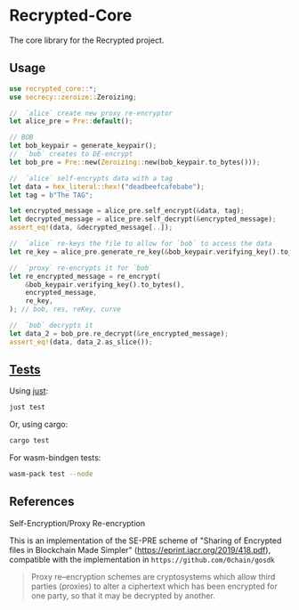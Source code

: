 # Recrypted-Core

The core library for the Recrypted project.

## Usage

```rust
use recrypted_core::*;
use secrecy::zeroize::Zeroizing;

//  `alice` create new proxy re-encryptor
let alice_pre = Pre::default();

// BOB
let bob_keypair = generate_keypair();
//  `bob` creates to DE-encrypt
let bob_pre = Pre::new(Zeroizing::new(bob_keypair.to_bytes()));

//  `alice` self-encrypts data with a tag
let data = hex_literal::hex!("deadbeefcafebabe");
let tag = b"The TAG";

let encrypted_message = alice_pre.self_encrypt(&data, tag);
let decrypted_message = alice_pre.self_decrypt(&encrypted_message);
assert_eq!(data, &decrypted_message[..]);

//  `alice` re-keys the file to allow for `bob` to access the data
let re_key = alice_pre.generate_re_key(&bob_keypair.verifying_key().to_bytes(), tag);

//  `proxy` re-encrypts it for `bob`
let re_encrypted_message = re_encrypt(
    &bob_keypair.verifying_key().to_bytes(),
    encrypted_message,
    re_key,
); // bob, res, reKey, curve

//  `bob` decrypts it
let data_2 = bob_pre.re_decrypt(&re_encrypted_message);
assert_eq!(data, data_2.as_slice());
```

## [Tests](https://doc.rust-lang.org/cargo/commands/cargo-test.html)

Using [just](https://just.systems/):

```bash
just test
```

Or, using cargo:

```bash
cargo test
```

For wasm-bindgen tests:

```bash
wasm-pack test --node
```

## References

Self-Encryption/Proxy Re-encryption

This is an implementation of the SE-PRE scheme of
"Sharing of Encrypted files in Blockchain Made Simpler" (https://eprint.iacr.org/2019/418.pdf),
compatible with the implementation in `https://github.com/0chain/gosdk`

> Proxy re–encryption schemes are cryptosystems which allow third parties (proxies) to alter a ciphertext which has been encrypted for one party, so that it may be decrypted by another.
